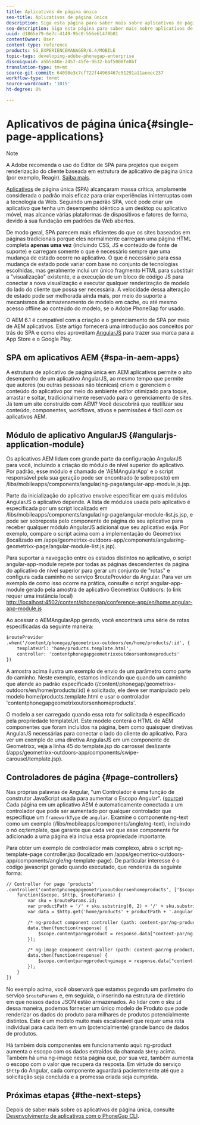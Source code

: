 ```yaml
---
title: Aplicativos de página única
seo-title: Aplicativos de página única
description: Siga esta página para saber mais sobre aplicativos de página única, ou seja, você pode criar um aplicativo que tenha um desempenho idêntico a um aplicativo desktop ou móvel.
seo-description: Siga esta página para saber mais sobre aplicativos de página única, ou seja, você pode criar um aplicativo que tenha um desempenho idêntico a um aplicativo desktop ou móvel.
uuid: d1865e79-6e7c-4149-95c0-556e61478b01
contentOwner: User
content-type: reference
products: SG_EXPERIENCEMANAGER/6.4/MOBILE
topic-tags: developing-adobe-phonegap-enterprise
discoiquuid: a5b5e40e-2457-45fe-9632-baf5008fe8bf
translation-type: tm+mt
source-git-commit: 64090e3c7cf722f44968467c51291a11aeeec237
workflow-type: tm+mt
source-wordcount: '1015'
ht-degree: 0%

---
```



# Aplicativos de página única{#single-page-applications}

>[!NOTE]
>
>A Adobe recomenda o uso do Editor de SPA para projetos que exigem renderização do cliente baseada em estrutura de aplicativo de página única (por exemplo, Reagir). [Saiba mais](/help/sites-developing/spa-overview.md).

[Aplicativos](https://en.wikipedia.org/wiki/Single-page_application)  de página única (SPA) alcançaram massa crítica, amplamente considerada o padrão mais eficaz para criar experiências ininterruptas com a tecnologia da Web. Seguindo um padrão SPA, você pode criar um aplicativo que tenha um desempenho idêntico a um desktop ou aplicativo móvel, mas alcance várias plataformas de dispositivos e fatores de forma, devido à sua fundação em padrões da Web abertos.

De modo geral, SPA parecem mais eficientes do que os sites baseados em páginas tradicionais porque eles normalmente carregam uma página HTML completa **apenas uma vez** (incluindo CSS, JS e conteúdo de fonte de suporte) e carregam somente o que é necessário sempre que uma mudança de estado ocorre no aplicativo. O que é necessário para essa mudança de estado pode variar com base no conjunto de tecnologias escolhidas, mas geralmente inclui um único fragmento HTML para substituir a &quot;visualização&quot; existente, e a execução de um bloco de código JS para conectar a nova visualização e executar qualquer renderização de modelo do lado do cliente que possa ser necessária. A velocidade dessa alteração de estado pode ser melhorada ainda mais, por meio do suporte a mecanismos de armazenamento de modelo em cache, ou até mesmo acesso offline ao conteúdo do modelo, se o Adobe PhoneGap for usado.

O AEM 6.1 é compatível com a criação e o gerenciamento de SPA por meio de AEM aplicativos. Este artigo fornecerá uma introdução aos conceitos por trás do SPA e como eles aproveitam [AngularJS](https://angularjs.org/) para trazer sua marca para a App Store e o Google Play.

## SPA em aplicativos AEM {#spa-in-aem-apps}

A estrutura de aplicativo de página única em AEM aplicativos permite o alto desempenho de um aplicativo AngularJS, ao mesmo tempo que permite que autores (ou outras pessoas não técnicas) criem e gerenciem o conteúdo do aplicativo por meio do ambiente editor otimizado para toque, arrastar e soltar, tradicionalmente reservado para o gerenciamento de sites. Já tem um site construído com AEM? Você descobrirá que reutilizar seu conteúdo, componentes, workflows, ativos e permissões é fácil com os aplicativos AEM.

## Módulo de aplicativo AngularJS {#angularjs-application-module}

Os aplicativos AEM lidam com grande parte da configuração AngularJS para você, incluindo a criação do módulo de nível superior do aplicativo. Por padrão, esse módulo é chamado de &#39;AEMAngularApp&#39; e o script responsável pela sua geração pode ser encontrado (e sobreposto) em /libs/mobileapps/components/angular/ng-page/angular-app-module.js.jsp.

Parte da inicialização do aplicativo envolve especificar em quais módulos AngularJS o aplicativo depende. A lista de módulos usada pelo aplicativo é especificada por um script localizado em /libs/mobileapps/components/angular/ng-page/angular-module-list.js.jsp, e pode ser sobreposta pelo componente de página do seu aplicativo para receber qualquer módulo AngularJS adicional que seu aplicativo exija. Por exemplo, compare o script acima com a implementação do Geometrixx (localizado em /apps/geometrixx-outdoors-app/components/angular/ng-geometrixx-page/angular-module-list.js.jsp).

Para suportar a navegação entre os estados distintos no aplicativo, o script angular-app-module repete por todas as páginas descendentes da página do aplicativo de nível superior para gerar um conjunto de &quot;rotas&quot; e configura cada caminho no serviço $routeProvider da Angular. Para ver um exemplo de como isso ocorre na prática, consulte o script angular-app-module gerado pela amostra de aplicativo Geometrixx Outdoors: (o link requer uma instância local) [http://localhost:4502/content/phonegap/conference-app/en/home.angular-app-module.js](http://localhost:4502/content/phonegap/conference-app/en/home.angular-app-module.js)

Ao acessar o AEMAngularApp gerado, você encontrará uma série de rotas especificadas da seguinte maneira:

```xml
$routeProvider
.when('/content/phonegap/geometrixx-outdoors/en/home/products/:id', {
    templateUrl: 'home/products.template.html',
    controller: 'contentphonegapgeometrixxoutdoorsenhomeproducts'
})
```

A amostra acima ilustra um exemplo de envio de um parâmetro como parte do caminho. Neste exemplo, estamos indicando que quando um caminho que atende ao padrão especificado (/content/phonegap/geometrixx-outdoors/en/home/products/:id) é solicitado, ele deve ser manipulado pelo modelo home/products.template.html e usar o controlador &#39;contentphonegapgeometrixoutorsenhomeproducts&#39;.

O modelo a ser carregado quando essa rota for solicitada é especificado pela propriedade templateUrl. Este modelo conterá o HTML de AEM componentes que foram incluídos na página, bem como quaisquer diretivas AngularJS necessárias para conectar o lado do cliente do aplicativo. Para ver um exemplo de uma diretiva AngularJS em um componente de Geometrixx, veja a linha 45 do template.jsp do carrossel deslizante (/apps/geometrixx-outdoors-app/components/swipe-carousel/template.jsp).

## Controladores de página {#page-controllers}

Nas próprias palavras de Angular, &quot;um Controlador é uma função de construtor JavaScript usada para aumentar o Escopo Angular&quot;. ([source](https://docs.angularjs.org/guide/controller)) Cada página em um aplicativo AEM é automaticamente conectada a um controlador que pode ser aumentado por qualquer controlador que especifique um `frameworkType` de `angular`. Examine o componente ng-text como um exemplo (/libs/mobileapps/components/angle/ng-text), incluindo o nó cq:template, que garante que cada vez que esse componente for adicionado a uma página ela inclua essa propriedade importante.

Para obter um exemplo de controlador mais complexo, abra o script ng-template-page controller.jsp (localizado em /apps/geometrixx-outdoors-app/components/angle/ng-template-page). De particular interesse é o código javascript gerado quando executado, que renderiza da seguinte forma:

```xml
// Controller for page 'products'
.controller('contentphonegapgeometrixxoutdoorsenhomeproducts', ['$scope', '$http', '$routeParams',
    function($scope, $http, $routeParams) {
        var sku = $routeParams.id;
        var productPath = '/' + sku.substring(0, 2) + '/' + sku.substring(0, 4) + '/' + sku;
        var data = $http.get('home/products' + productPath + '.angular.json' + cacheKiller);

        /* ng-product component controller (path: content-par/ng-product) */
        data.then(function(response) {
            $scope.contentparngproduct = response.data["content-par/ng-product"].items;
        });

        /* ng-image component controller (path: content-par/ng-product/ng-image) */
        data.then(function(response) {
            $scope.contentparngproductngimage = response.data["content-par/ng-product/ng-image"].items;
        });
    }
])
```

No exemplo acima, você observará que estamos pegando um parâmetro do serviço `$routeParams` e, em seguida, o inserindo na estrutura de diretório em que nossos dados JSON estão armazenados. Ao lidar com o sku `id` dessa maneira, podemos fornecer um único modelo de Produto que pode renderizar os dados do produto para milhares de produtos potencialmente distintos. Este é um modelo muito mais escalonável que requer uma rota individual para cada item em um (potencialmente) grande banco de dados de produtos.

Há também dois componentes em funcionamento aqui: ng-product aumenta o escopo com os dados extraídos da chamada `$http` acima. Também há uma ng-image nesta página que, por sua vez, também aumenta o escopo com o valor que recupera da resposta. Em virtude do serviço `$http` do Angular, cada componente aguardará pacientemente até que a solicitação seja concluída e a promessa criada seja cumprida.

## Próximas etapas {#the-next-steps}

Depois de saber mais sobre os aplicativos de página única, consulte [Desenvolvimento de aplicativos com o PhoneGap CLI](/help/mobile/phonegap-apps-pg-cli.md).
